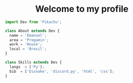 <h1 align="center">Welcome to my profile</h1>

```js
import Dev from 'Pikachu';

class About extends Dev {
  name = 'Emanuel';
  area = 'Progamin';
  work = 'House';
  local = 'Brasil';
}

class Skills extends Dev {
  langs  = ['Py'];
  bib  = ['Disnake', 'discord.py', 'html', 'css'];
}

```
